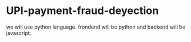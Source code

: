 # UPI-payment-fraud-deyection
we will use python language. frondend will be python and backend will be javascript.
